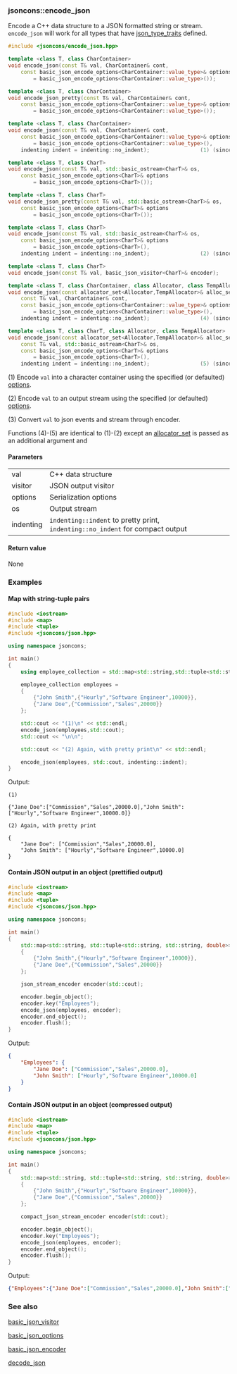 ### jsoncons::encode_json

Encode a C++ data structure to a JSON formatted string or stream. `encode_json` will work for all types that
have [json_type_traits](https://github.com/danielaparker/jsoncons/blob/master/doc/ref/corelib/json_type_traits.md) defined.

```cpp
#include <jsoncons/encode_json.hpp>

template <class T, class CharContainer>
void encode_json(const T& val, CharContainer& cont, 
    const basic_json_encode_options<CharContainer::value_type>& options  
        = basic_json_encode_options<CharContainer::value_type>());              (1) (until 0.171.0)

template <class T, class CharContainer>
void encode_json_pretty(const T& val, CharContainer& cont, 
    const basic_json_encode_options<CharContainer::value_type>& options  
        = basic_json_encode_options<CharContainer::value_type>());              (1) (until 0.171.0)

template <class T, class CharContainer>
void encode_json(const T& val, CharContainer& cont, 
    const basic_json_encode_options<CharContainer::value_type>& options  
        = basic_json_encode_options<CharContainer::value_type>(),
    indenting indent = indenting::no_indent);                (1) (since 0.171.0)

template <class T, class CharT>
void encode_json(const T& val, std::basic_ostream<CharT>& os, 
    const basic_json_encode_options<CharT>& options 
        = basic_json_encode_options<CharT>());                                  (2) (until 0.171.0)

template <class T, class CharT>
void encode_json_pretty(const T& val, std::basic_ostream<CharT>& os, 
    const basic_json_encode_options<CharT>& options 
        = basic_json_encode_options<CharT>());                                  (2) (until 0.171.0)        

template <class T, class CharT>                                             
void encode_json(const T& val, std::basic_ostream<CharT>& os, 
    const basic_json_encode_options<CharT>& options  
        = basic_json_encode_options<CharT>(),
    indenting indent = indenting::no_indent);                (2) (since 0.171.0)

template <class T, class CharT>
void encode_json(const T& val, basic_json_visitor<CharT>& encoder);             (3)

template <class T, class CharContainer, class Allocator, class TempAllocator>
void encode_json(const allocator_set<Allocator,TempAllocator>& alloc_set,
    const T& val, CharContainer& cont, 
    const basic_json_encode_options<CharContainer::value_type>& options  
        = basic_json_encode_options<CharContainer::value_type>(),
    indenting indent = indenting::no_indent);                (4) (since 0.171.0)

template <class T, class CharT, class Allocator, class TempAllocator>                                             
void encode_json(const allocator_set<Allocator,TempAllocator>& alloc_set,
    const T& val, std::basic_ostream<CharT>& os, 
    const basic_json_encode_options<CharT>& options  
        = basic_json_encode_options<CharT>(),
    indenting indent = indenting::no_indent);                (5) (since 0.171.0)
```

(1) Encode `val` into a character container using the specified (or defaulted) [options](basic_json_options.md).

(2) Encode `val` to an output stream using the specified (or defaulted) [options](basic_json_options.md).

(3) Convert `val` to json events and stream through encoder.

Functions (4)-(5) are identical to (1)-(2) except an [allocator_set](allocator_set.md) is passed as an additional argument and

#### Parameters

<table>
  <tr>
    <td>val</td>
    <td>C++ data structure</td> 
  </tr>
  <tr>
    <td>visitor</td>
    <td>JSON output visitor</td> 
  </tr>
  <tr>
    <td>options</td>
    <td>Serialization options</td> 
  </tr>
  <tr>
    <td>os</td>
    <td>Output stream</td> 
  </tr>
  <tr>
    <td>indenting</td>
    <td><code>indenting::indent</code> to pretty print, <code>indenting::no_indent</code> for compact output</td> 
  </tr>
</table>

#### Return value

None 
    
### Examples

#### Map with string-tuple pairs

```cpp
#include <iostream>
#include <map>
#include <tuple>
#include <jsoncons/json.hpp>

using namespace jsoncons;

int main()
{
    using employee_collection = std::map<std::string,std::tuple<std::string,std::string,double>>;

    employee_collection employees = 
    { 
        {"John Smith",{"Hourly","Software Engineer",10000}},
        {"Jane Doe",{"Commission","Sales",20000}}
    };

    std::cout << "(1)\n" << std::endl; 
    encode_json(employees,std::cout);
    std::cout << "\n\n";

    std::cout << "(2) Again, with pretty print\n" << std::endl; 

    encode_json(employees, std::cout, indenting::indent);
}
```
Output:
```
(1)

{"Jane Doe":["Commission","Sales",20000.0],"John Smith":["Hourly","Software Engineer",10000.0]}

(2) Again, with pretty print

{
    "Jane Doe": ["Commission","Sales",20000.0],
    "John Smith": ["Hourly","Software Engineer",10000.0]
}
```
    
#### Contain JSON output in an object (prettified output)

```cpp
#include <iostream>
#include <map>
#include <tuple>
#include <jsoncons/json.hpp>

using namespace jsoncons;

int main()
{
    std::map<std::string, std::tuple<std::string, std::string, double>> employees =
    {
        {"John Smith",{"Hourly","Software Engineer",10000}},
        {"Jane Doe",{"Commission","Sales",20000}}
    };

    json_stream_encoder encoder(std::cout);

    encoder.begin_object();
    encoder.key("Employees");
    encode_json(employees, encoder);
    encoder.end_object();
    encoder.flush();
}
```
Output:
```json
{
    "Employees": {
        "Jane Doe": ["Commission","Sales",20000.0],
        "John Smith": ["Hourly","Software Engineer",10000.0]
    }
}
```
    
#### Contain JSON output in an object (compressed output)

```cpp
#include <iostream>
#include <map>
#include <tuple>
#include <jsoncons/json.hpp>

using namespace jsoncons;

int main()
{
    std::map<std::string, std::tuple<std::string, std::string, double>> employees =
    {
        {"John Smith",{"Hourly","Software Engineer",10000}},
        {"Jane Doe",{"Commission","Sales",20000}}
    };

    compact_json_stream_encoder encoder(std::cout);

    encoder.begin_object();
    encoder.key("Employees");
    encode_json(employees, encoder);
    encoder.end_object();
    encoder.flush();
}
```
Output:
```json
{"Employees":{"Jane Doe":["Commission","Sales",20000.0],"John Smith":["Hourly","Software Engineer",10000.0]}}
```

### See also

[basic_json_visitor](basic_json_visitor.md)  

[basic_json_options](basic_json_options.md)  

[basic_json_encoder](basic_json_encoder.md)  

[decode_json](decode_json.md)  

